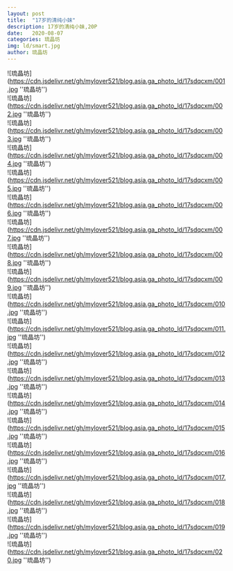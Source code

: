 ```yaml
---
layout: post
title:  "17岁的清纯小妹"
description: 17岁的清纯小妹,20P
date:   2020-08-07
categories: 琉晶坊
img: ld/smart.jpg
author: 琉晶坊
---
```


![琉晶坊](https://cdn.jsdelivr.net/gh/mylover521/blog.asia.ga_photo_ld/17sdqcxm/001.jpg ''琉晶坊'') <br>
![琉晶坊](https://cdn.jsdelivr.net/gh/mylover521/blog.asia.ga_photo_ld/17sdqcxm/002.jpg ''琉晶坊'') <br>
![琉晶坊](https://cdn.jsdelivr.net/gh/mylover521/blog.asia.ga_photo_ld/17sdqcxm/003.jpg ''琉晶坊'') <br>
![琉晶坊](https://cdn.jsdelivr.net/gh/mylover521/blog.asia.ga_photo_ld/17sdqcxm/004.jpg ''琉晶坊'') <br>
![琉晶坊](https://cdn.jsdelivr.net/gh/mylover521/blog.asia.ga_photo_ld/17sdqcxm/005.jpg ''琉晶坊'') <br>
![琉晶坊](https://cdn.jsdelivr.net/gh/mylover521/blog.asia.ga_photo_ld/17sdqcxm/006.jpg ''琉晶坊'') <br>
![琉晶坊](https://cdn.jsdelivr.net/gh/mylover521/blog.asia.ga_photo_ld/17sdqcxm/007.jpg ''琉晶坊'') <br>
![琉晶坊](https://cdn.jsdelivr.net/gh/mylover521/blog.asia.ga_photo_ld/17sdqcxm/008.jpg ''琉晶坊'') <br>
![琉晶坊](https://cdn.jsdelivr.net/gh/mylover521/blog.asia.ga_photo_ld/17sdqcxm/009.jpg ''琉晶坊'') <br>
![琉晶坊](https://cdn.jsdelivr.net/gh/mylover521/blog.asia.ga_photo_ld/17sdqcxm/010.jpg ''琉晶坊'') <br>
![琉晶坊](https://cdn.jsdelivr.net/gh/mylover521/blog.asia.ga_photo_ld/17sdqcxm/011.jpg ''琉晶坊'') <br>
![琉晶坊](https://cdn.jsdelivr.net/gh/mylover521/blog.asia.ga_photo_ld/17sdqcxm/012.jpg ''琉晶坊'') <br>
![琉晶坊](https://cdn.jsdelivr.net/gh/mylover521/blog.asia.ga_photo_ld/17sdqcxm/013.jpg ''琉晶坊'') <br>
![琉晶坊](https://cdn.jsdelivr.net/gh/mylover521/blog.asia.ga_photo_ld/17sdqcxm/014.jpg ''琉晶坊'') <br>
![琉晶坊](https://cdn.jsdelivr.net/gh/mylover521/blog.asia.ga_photo_ld/17sdqcxm/015.jpg ''琉晶坊'') <br>
![琉晶坊](https://cdn.jsdelivr.net/gh/mylover521/blog.asia.ga_photo_ld/17sdqcxm/016.jpg ''琉晶坊'') <br>
![琉晶坊](https://cdn.jsdelivr.net/gh/mylover521/blog.asia.ga_photo_ld/17sdqcxm/017.jpg ''琉晶坊'') <br>
![琉晶坊](https://cdn.jsdelivr.net/gh/mylover521/blog.asia.ga_photo_ld/17sdqcxm/018.jpg ''琉晶坊'') <br>
![琉晶坊](https://cdn.jsdelivr.net/gh/mylover521/blog.asia.ga_photo_ld/17sdqcxm/019.jpg ''琉晶坊'') <br>
![琉晶坊](https://cdn.jsdelivr.net/gh/mylover521/blog.asia.ga_photo_ld/17sdqcxm/020.jpg ''琉晶坊'') <br>
